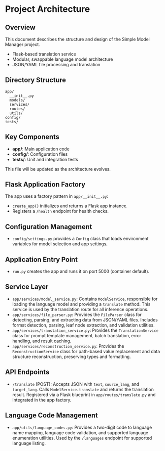 # Project Architecture

## Overview
This document describes the structure and design of the Simple Model Manager project.

- Flask-based translation service
- Modular, swappable language model architecture
- JSON/YAML file processing and translation

## Directory Structure
```
app/
  __init__.py
  models/
  services/
  routes/
  utils/
config/
tests/
```

## Key Components
- **app/**: Main application code
- **config/**: Configuration files
- **tests/**: Unit and integration tests

This file will be updated as the architecture evolves. 

## Flask Application Factory
The app uses a factory pattern in `app/__init__.py`:
- `create_app()` initializes and returns a Flask app instance.
- Registers a `/health` endpoint for health checks.

## Configuration Management
- `config/settings.py` provides a `Config` class that loads environment variables for model selection and app settings.

## Application Entry Point
- `run.py` creates the app and runs it on port 5000 (container default). 

## Service Layer
- `app/services/model_service.py`: Contains `ModelService`, responsible for loading the language model and providing a `translate` method. This service is used by the translation route for all inference operations.
- `app/services/file_parser.py`: Provides the `FileParser` class for detecting, parsing, and extracting data from JSON/YAML files. Includes format detection, parsing, leaf node extraction, and validation utilities.
- `app/services/translation_service.py`: Provides the `TranslationService` class for prompt template management, batch translation, error handling, and result caching.
- `app/services/reconstruction_service.py`: Provides the `ReconstructionService` class for path-based value replacement and data structure reconstruction, preserving types and formatting.

## API Endpoints
- `/translate` (POST): Accepts JSON with `text`, `source_lang`, and `target_lang`. Calls `ModelService.translate` and returns the translation result. Registered via a Flask blueprint in `app/routes/translate.py` and integrated in the app factory. 

## Language Code Management
- `app/utils/language_codes.py`: Provides a two-digit code to language name mapping, language code validation, and supported language enumeration utilities. Used by the `/languages` endpoint for supported language listing. 